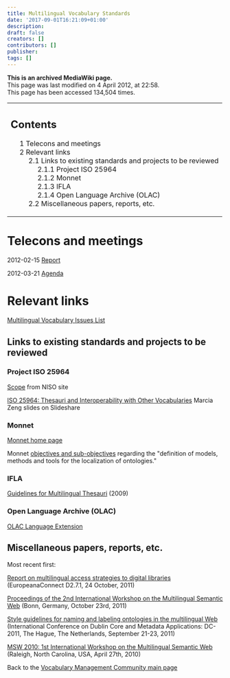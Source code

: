 ```yaml
---
title: Multilingual Vocabulary Standards
date: '2017-09-01T16:21:09+01:00'
description: 
draft: false
creators: []
contributors: []
publisher: 
tags: []
---
```


 **This is an archived MediaWiki page.**  
This page was last modified on 4 April 2012, at 22:58.  
This page has been accessed 134,504 times.

<table id="toc" class="toc">
  <tr>
    <td>
      <div id="toctitle">
        <h2>Contents</h2>
      </div>
      <ul>
        <li class="toclevel-1 tocsection-1"><a href="#Telecons_and_meetings"><span class="tocnumber">1</span> <span class="toctext">Telecons and meetings</span></a></li>
        <li class="toclevel-1 tocsection-2">
          <a href="#Relevant_links"><span class="tocnumber">2</span> <span class="toctext">Relevant links</span></a>
          <ul>
            <li class="toclevel-2 tocsection-3">
              <a href="#Links_to_existing_standards_and_projects_to_be_reviewed"><span class="tocnumber">2.1</span> <span class="toctext">Links to existing standards and projects to be reviewed</span></a>
              <ul>
                <li class="toclevel-3 tocsection-4"><a href="#Project_ISO_25964"><span class="tocnumber">2.1.1</span> <span class="toctext">Project ISO 25964</span></a></li>
                <li class="toclevel-3 tocsection-5"><a href="#Monnet"><span class="tocnumber">2.1.2</span> <span class="toctext">Monnet</span></a></li>
                <li class="toclevel-3 tocsection-6"><a href="#IFLA"><span class="tocnumber">2.1.3</span> <span class="toctext">IFLA</span></a></li>
                <li class="toclevel-3 tocsection-7"><a href="#Open_Language_Archive_.28OLAC.29"><span class="tocnumber">2.1.4</span> <span class="toctext">Open Language Archive (OLAC)</span></a></li>
              </ul>
            </li>
            <li class="toclevel-2 tocsection-8"><a href="#Miscellaneous_papers.2C_reports.2C_etc."><span class="tocnumber">2.2</span> <span class="toctext">Miscellaneous papers, reports, etc.</span></a></li>
          </ul>
        </li>
      </ul>
    </td>
  </tr>
</table>

# Telecons and meetings 

2012-02-15 [Report](/mediawiki_wiki/Multilingual_Vocabulary_Standards/TeleconReport-20120215 "Multilingual Vocabulary Standards/TeleconReport-20120215")

2012-03-21 [Agenda](/mediawiki_wiki/Multilingual_Vocabulary_Standards/TeleconReport-20120321 "Multilingual Vocabulary Standards/TeleconReport-20120321")

# Relevant links 

[Multilingual Vocabulary Issues List](/mediawiki_wiki/Multilingual_Vocabulary_Standards/Multilingual_Vocabulary_Issues_List "Multilingual Vocabulary Standards/Multilingual Vocabulary Issues List")

## Links to existing standards and projects to be reviewed 

### Project ISO 25964 

[Scope](http://www.niso.org/workrooms/iso25964) from NISO site

[ISO 25964: Thesauri and Interoperability with Other Vocabularies](http://www.slideshare.net/mzeng/iso-25964-thesauri-and-interoperability-with-other-vocabularies) Marcia Zeng slides on Slideshare

### Monnet 

[Monnet home page](http://www.monnet-project.eu/Monnet/Monnet/English?init=true)

Monnet [objectives and sub-objectives](http://www.monnet-project.eu/Monnet/Monnet/English/Navigation/DefineModelsMethodsAndToolsForTheLocalizationOfOntologies) regarding the "definition of models, methods and tools for the localization of ontologies."

### IFLA 

[Guidelines for Multilingual Thesauri](http://archive.ifla.org/VII/s29/pubs/Profrep115.pdf) (2009)

### Open Language Archive (OLAC) 

[OLAC Language Extension](http://www.language-archives.org/REC/language.html)

## Miscellaneous papers, reports, etc. 

Most recent first:

[Report on multilingual access strategies to digital libraries](http://pro.europeana.eu/documents/12117/1000137/Facilitation+and+exchange+of+multilingual+access+strategies+to+digital+libr) (EuropeanaConnect D2.7.1, 24 October, 2011)

[Proceedings of the 2nd International Workshop on the Multilingual Semantic Web](http://msw2.deri.ie/?q=proceedings) (Bonn, Germany, October 23rd, 2011)

[Style guidelines for naming and labeling ontologies in the multilingual Web](http://dcevents.dublincore.org/index.php/IntConf/dc-2011/paper/view/47) (International Conference on Dublin Core and Metadata Applications: DC-2011, The Hague, The Netherlands, September 21-23, 2011)

[MSW 2010: 1st International Workshop on the Multilingual Semantic Web](http://ceur-ws.org/Vol-571/) (Raleigh, North Carolina, USA, April 27th, 2010)

Back to the [Vocabulary Management Community main page](/mediawiki_wiki/DCMI_Vocabulary_Management_Community)

